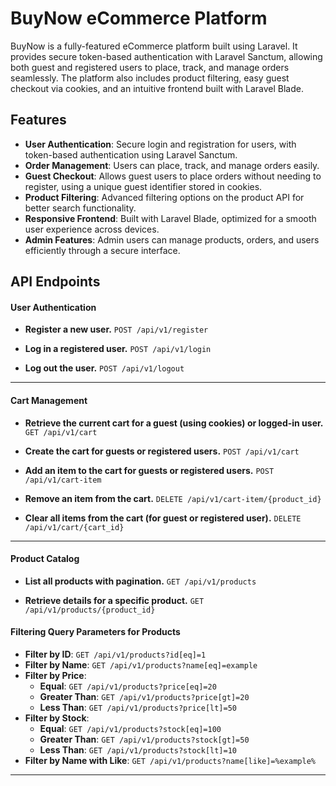 # BuyNow eCommerce Platform

BuyNow is a fully-featured eCommerce platform built using Laravel. It provides secure token-based authentication with Laravel Sanctum, allowing both guest and registered users to place, track, and manage orders seamlessly. The platform also includes product filtering, easy guest checkout via cookies, and an intuitive frontend built with Laravel Blade.

## Features

-   **User Authentication**: Secure login and registration for users, with token-based authentication using Laravel Sanctum.
-   **Order Management**: Users can place, track, and manage orders easily.
-   **Guest Checkout**: Allows guest users to place orders without needing to register, using a unique guest identifier stored in cookies.
-   **Product Filtering**: Advanced filtering options on the product API for better search functionality.
-   **Responsive Frontend**: Built with Laravel Blade, optimized for a smooth user experience across devices.
-   **Admin Features**: Admin users can manage products, orders, and users efficiently through a secure interface.

## API Endpoints

#### **User Authentication**

- **Register a new user.**
  `POST /api/v1/register`

- **Log in a registered user.**
  `POST /api/v1/login`

- **Log out the user.**
  `POST /api/v1/logout`

---

#### **Cart Management**

- **Retrieve the current cart for a guest (using cookies) or logged-in user.**
  `GET /api/v1/cart`

- **Create the cart for guests or registered users.**
  `POST /api/v1/cart`

- **Add an item to the cart for guests or registered users.**
  `POST /api/v1/cart-item`

- **Remove an item from the cart.**
  `DELETE /api/v1/cart-item/{product_id}`

- **Clear all items from the cart (for guest or registered user).**
  `DELETE /api/v1/cart/{cart_id}`

---

#### **Product Catalog**

- **List all products with pagination.**
  `GET /api/v1/products`

- **Retrieve details for a specific product.**
  `GET /api/v1/products/{product_id}`


#### **Filtering Query Parameters for Products**

-   **Filter by ID**:
    `GET /api/v1/products?id[eq]=1`
-   **Filter by Name**:
    `GET /api/v1/products?name[eq]=example`
-   **Filter by Price**:
    -   **Equal**:
        `GET /api/v1/products?price[eq]=20`
    -   **Greater Than**:
        `GET /api/v1/products?price[gt]=20`
    -   **Less Than**:
        `GET /api/v1/products?price[lt]=50`
-   **Filter by Stock**:
    -   **Equal**:
        `GET /api/v1/products?stock[eq]=100`
    -   **Greater Than**:
        `GET /api/v1/products?stock[gt]=50`
    -   **Less Than**:
        `GET /api/v1/products?stock[lt]=10`
-   **Filter by Name with Like**:
    `GET /api/v1/products?name[like]=%example%`

---

